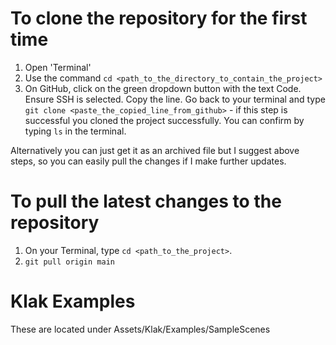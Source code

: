 # To clone the repository for the first time 
1. Open 'Terminal'
2. Use the command `cd <path_to_the_directory_to_contain_the_project>`
3. On GitHub, click on the green dropdown button with the text Code. Ensure SSH is selected. Copy the line. Go back to your terminal and type `git clone <paste_the_copied_line_from_github>` - if this step is successful you cloned the project successfully. You can confirm by typing `ls` in the terminal.

Alternatively you can just get it as an archived file but I suggest above steps, so you can easily pull the changes if I make further updates.

# To pull the latest changes to the repository
1. On your Terminal, type `cd <path_to_the_project>`.
2. `git pull origin main`

# Klak Examples
These are located under Assets/Klak/Examples/SampleScenes